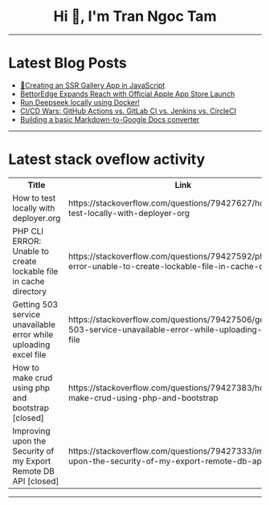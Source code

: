 <h1 align="center">Hi 👋, I'm Tran Ngoc Tam</h1>

---

# Latest Blog Posts 
<!-- BLOG-POST-LIST:START -->
- [🌷Creating an SSR Gallery App in JavaScript](https://dev.to/hmpljs/creating-an-ssr-gallery-app-in-javascript-16kp)
- [BettorEdge Expands Reach with Official Apple App Store Launch](https://dev.to/gkajewski/bettoredge-expands-reach-with-official-apple-app-store-launch-2o0b)
- [Run Deepseek locally using Docker!](https://dev.to/savvasstephnds/run-deepseek-locally-using-docker-2pdm)
- [CI/CD Wars: GitHub Actions vs. GitLab CI vs. Jenkins vs. CircleCI](https://dev.to/raji_moshood_ee3a4c2638f6/cicd-wars-github-actions-vs-gitlab-ci-vs-jenkins-vs-circleci-3ahi)
- [Building a basic Markdown-to-Google Docs converter](https://dev.to/googleworkspace/building-a-basic-markdown-to-google-docs-converter-1220)
<!-- BLOG-POST-LIST:END -->

---

# Latest stack oveflow activity
<table>
  <tr><th>Title</th><th>Link</th></tr>
  <!-- STACKOVERFLOW:START --><tr><td>How to test locally with deployer.org</td><td>https://stackoverflow.com/questions/79427627/how-to-test-locally-with-deployer-org</td></tr><tr><td>PHP CLI ERROR: Unable to create lockable file in cache directory</td><td>https://stackoverflow.com/questions/79427592/php-cli-error-unable-to-create-lockable-file-in-cache-directory</td></tr><tr><td>Getting 503 service unavailable error while uploading excel file</td><td>https://stackoverflow.com/questions/79427506/getting-503-service-unavailable-error-while-uploading-excel-file</td></tr><tr><td>How to make crud using php and bootstrap [closed]</td><td>https://stackoverflow.com/questions/79427383/how-to-make-crud-using-php-and-bootstrap</td></tr><tr><td>Improving upon the Security of my Export Remote DB API [closed]</td><td>https://stackoverflow.com/questions/79427333/improving-upon-the-security-of-my-export-remote-db-api</td></tr><!-- STACKOVERFLOW:END -->
</table>

---


